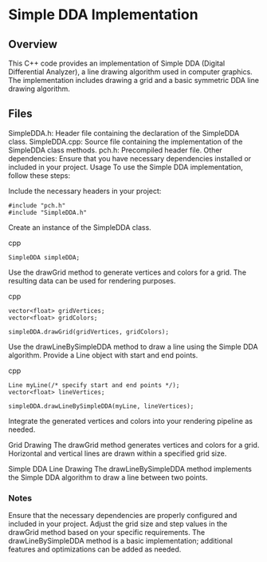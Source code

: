 # Simple DDA Implementation
## Overview
This C++ code provides an implementation of Simple DDA (Digital Differential Analyzer), a line drawing algorithm used in computer graphics. The implementation includes drawing a grid and a basic symmetric DDA line drawing algorithm.

## Files
SimpleDDA.h: Header file containing the declaration of the SimpleDDA class.
SimpleDDA.cpp: Source file containing the implementation of the SimpleDDA class methods.
pch.h: Precompiled header file.
Other dependencies: Ensure that you have necessary dependencies installed or included in your project.
Usage
To use the Simple DDA implementation, follow these steps:

Include the necessary headers in your project:
```
#include "pch.h"
#include "SimpleDDA.h"
```
Create an instance of the SimpleDDA class.

cpp
```
SimpleDDA simpleDDA;
```
Use the drawGrid method to generate vertices and colors for a grid. The resulting data can be used for rendering purposes.

cpp
```
vector<float> gridVertices;
vector<float> gridColors;

simpleDDA.drawGrid(gridVertices, gridColors);
```
Use the drawLineBySimpleDDA method to draw a line using the Simple DDA algorithm. Provide a Line object with start and end points.

cpp
```
Line myLine(/* specify start and end points */);
vector<float> lineVertices;

simpleDDA.drawLineBySimpleDDA(myLine, lineVertices);
```
Integrate the generated vertices and colors into your rendering pipeline as needed.

Grid Drawing
The drawGrid method generates vertices and colors for a grid. Horizontal and vertical lines are drawn within a specified grid size.

Simple DDA Line Drawing
The drawLineBySimpleDDA method implements the Simple DDA algorithm to draw a line between two points.

### Notes
Ensure that the necessary dependencies are properly configured and included in your project.
Adjust the grid size and step values in the drawGrid method based on your specific requirements.
The drawLineBySimpleDDA method is a basic implementation; additional features and optimizations can be added as needed.





